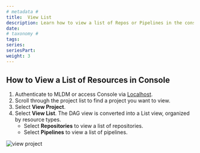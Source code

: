 ```yaml
---
# metadata # 
title:  View List
description: Learn how to view a list of Repos or Pipelines in the console UI.
date: 
# taxonomy #
tags: 
series:
seriesPart:
weight: 3
---
```


## How to View a List of Resources in Console

1. Authenticate to MLDM or access Console via [Localhost](http://localhost).
2. Scroll through the project list to find a project you want to view.
3. Select **View Project**.
4. Select **View List**. The DAG view is converted into a List view, organized by resource types. 
    - Select **Repositories** to view a list of repositories.
    - Select **Pipelines** to view a list of pipelines.

![view project](/images/console/view-list.gif)